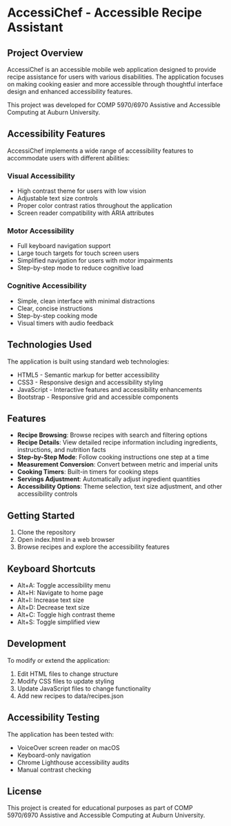 # AccessiChef - Accessible Recipe Assistant

## Project Overview

AccessiChef is an accessible mobile web application designed to provide recipe assistance for users with various disabilities. The application focuses on making cooking easier and more accessible through thoughtful interface design and enhanced accessibility features.

This project was developed for COMP 5970/6970 Assistive and Accessible Computing at Auburn University.

## Accessibility Features

AccessiChef implements a wide range of accessibility features to accommodate users with different abilities:

### Visual Accessibility
- High contrast theme for users with low vision
- Adjustable text size controls
- Proper color contrast ratios throughout the application
- Screen reader compatibility with ARIA attributes

### Motor Accessibility
- Full keyboard navigation support
- Large touch targets for touch screen users
- Simplified navigation for users with motor impairments
- Step-by-step mode to reduce cognitive load

### Cognitive Accessibility
- Simple, clean interface with minimal distractions
- Clear, concise instructions
- Step-by-step cooking mode
- Visual timers with audio feedback

## Technologies Used

The application is built using standard web technologies:

- HTML5 - Semantic markup for better accessibility
- CSS3 - Responsive design and accessibility styling
- JavaScript - Interactive features and accessibility enhancements
- Bootstrap - Responsive grid and accessible components

## Features

- **Recipe Browsing**: Browse recipes with search and filtering options
- **Recipe Details**: View detailed recipe information including ingredients, instructions, and nutrition facts
- **Step-by-Step Mode**: Follow cooking instructions one step at a time
- **Measurement Conversion**: Convert between metric and imperial units
- **Cooking Timers**: Built-in timers for cooking steps
- **Servings Adjustment**: Automatically adjust ingredient quantities
- **Accessibility Options**: Theme selection, text size adjustment, and other accessibility controls

## Getting Started

1. Clone the repository
2. Open index.html in a web browser
3. Browse recipes and explore the accessibility features

## Keyboard Shortcuts

- Alt+A: Toggle accessibility menu
- Alt+H: Navigate to home page
- Alt+I: Increase text size
- Alt+D: Decrease text size
- Alt+C: Toggle high contrast theme
- Alt+S: Toggle simplified view

## Development

To modify or extend the application:

1. Edit HTML files to change structure
2. Modify CSS files to update styling
3. Update JavaScript files to change functionality
4. Add new recipes to data/recipes.json

## Accessibility Testing

The application has been tested with:

- VoiceOver screen reader on macOS
- Keyboard-only navigation
- Chrome Lighthouse accessibility audits
- Manual contrast checking

## License

This project is created for educational purposes as part of COMP 5970/6970 Assistive and Accessible Computing at Auburn University.